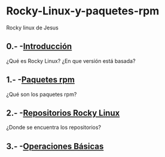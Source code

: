 # Rocky-Linux-y-paquetes-rpm
Rocky linux de Jesus

## 0.- -[Introducción](/modulos/modulo0.md)
¿Qué es Rocky Linux?
¿En que versión está basada?

## 1.- -[Paquetes rpm](/modulos/modulo1.md)
¿Qué son los paquetes rpm?

## 2.- -[Repositorios Rocky Linux](/modulos/modulo2.md)
¿Donde se encuentra los repositorios?

## 3.- -[Operaciones Básicas](/modulos/modulo3.md)

